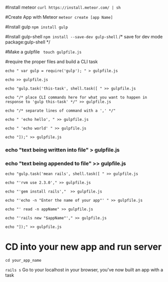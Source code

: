 
#Install meteor
``` curl https://install.meteor.com/ | sh ```

#Create App with Meteor 
``` meteor create [app Name] ```

#Install gulp 
 ``` npm install gulp ```

#Install gulp-shell 
``` npm install --save-dev gulp-shell ```
 /* save for dev mode package:gulp-shell */ 

#Make a gulpfile
 ``` touch gulpfile.js```

#require the proper files and build a CLI task

``` echo " var gulp = require('gulp'); " > gulpfile.js ```

``` echo >> gulpfile.js ```

``` echo "gulp.task('this-task', shell.task([ " >> gulpfile.js ```

``` echo "/* place CLI commands here for what you want to happen in response to 'gulp this-task' */" >> gulpfile.js ```

``` echo "/* separate lines of command with a ',' */" ```

``` echo " 'echo hello', " >> gulpfile.js ```

``` echo " 'echo world' " >> gulpfile.js ```

``` echo "]);" >> gulpfile.js ```

### echo "text being written into file" > gulpfile.js 
### echo "text being appended to file" >> gulpfile.js 

``` echo "gulp.task('mean rails', shell.task([ " >> gulpfile.js ```

``` echo "'rvm use 2.3.0'," >> gulpfile.js ```

``` echo "'gem install rails',"  >> gulpfile.js ```

``` echo "'echo -n "Enter the name of your app"' " >> gulpfile.js ```

``` echo "' read -n appName" >> gulpfile.js ```

``` echo "'rails new "$appName"'," >> gulpfile.js ```

``` echo "]);" >> gulpfile.js ``` 

# CD into your new app and run server

```	cd your_app_name ```

``` rails s ```
Go to your localhost in your browser,
you've now built an app with a task



